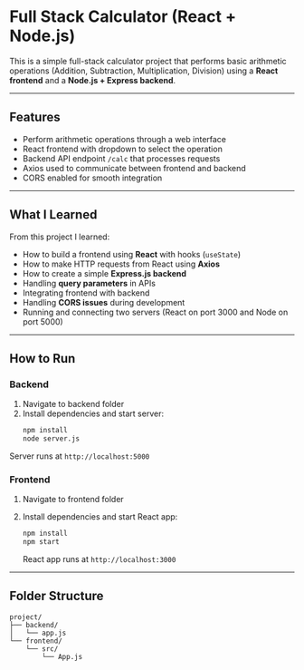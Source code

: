 
# Full Stack Calculator (React + Node.js)

This is a simple full-stack calculator project that performs basic arithmetic operations (Addition, Subtraction, Multiplication, Division) using a **React frontend** and a **Node.js + Express backend**.

---

## Features
- Perform arithmetic operations through a web interface
- React frontend with dropdown to select the operation
- Backend API endpoint `/calc` that processes requests
- Axios used to communicate between frontend and backend
- CORS enabled for smooth integration

---

## What I Learned

From this project I learned:

- How to build a frontend using **React** with hooks (`useState`)
- How to make HTTP requests from React using **Axios**
- How to create a simple **Express.js backend**
- Handling **query parameters** in APIs
- Integrating frontend with backend
- Handling **CORS issues** during development
- Running and connecting two servers (React on port 3000 and Node on port 5000)

---

## How to Run

### Backend
1. Navigate to backend folder
2. Install dependencies and start server:
   ```bash
   npm install
   node server.js


Server runs at `http://localhost:5000`

### Frontend

1. Navigate to frontend folder
2. Install dependencies and start React app:

   ```bash
   npm install
   npm start
   ```

   React app runs at `http://localhost:3000`

---

## Folder Structure

```
project/
├── backend/
│   └── app.js
└── frontend/
    └── src/
        └── App.js
```


